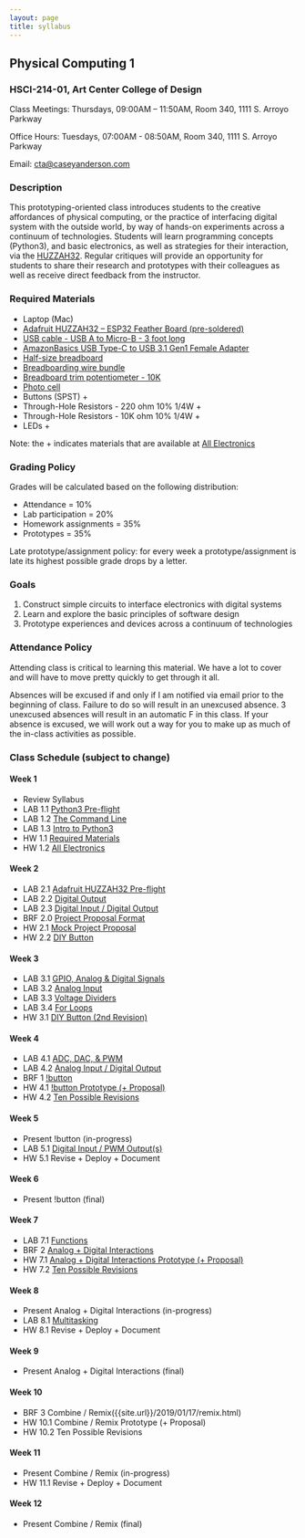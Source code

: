 ```yaml
---
layout: page
title: syllabus
---
```


## Physical Computing 1
### HSCI-214-01, Art Center College of Design
Class Meetings: Thursdays, 09:00AM – 11:50AM, Room 340, 1111 S. Arroyo Parkway

Office Hours: Tuesdays, 07:00AM - 08:50AM, Room 340, 1111 S. Arroyo Parkway

Email: cta@caseyanderson.com


### Description

This prototyping-oriented class introduces students to the creative affordances of physical computing, or the practice of interfacing digital system with the outside world, by way of hands-on experiments across a continuum of technologies. Students will learn programming concepts (Python3), and basic electronics, as well as strategies for their interaction, via the [HUZZAH32](https://www.adafruit.com/product/3405). Regular critiques will provide an opportunity for students to share their research and prototypes with their colleagues as well as receive direct feedback from the instructor.


### Required Materials

* Laptop (Mac)
* [Adafruit HUZZAH32 – ESP32 Feather Board (pre-soldered)](https://www.adafruit.com/product/3591)
* [USB cable - USB A to Micro-B - 3 foot long](https://www.adafruit.com/product/592)
* [AmazonBasics USB Type-C to USB 3.1 Gen1 Female Adapter](https://www.amazon.com/AmazonBasics-Type-C-Gen1-Female-Adapter/dp/B01GGKYYT0/ref=sr_1_3?ie=UTF8&qid=1547245406&sr=8-3&keywords=amazon+basics+usb+c+to+usb+3.1)
* [Half-size breadboard](https://www.adafruit.com/product/64)
* [Breadboarding wire bundle](https://www.adafruit.com/product/153)
* [Breadboard trim potentiometer - 10K](https://www.adafruit.com/product/356)
* [Photo cell](https://www.adafruit.com/product/161)
* Buttons (SPST) +
* Through-Hole Resistors - 220 ohm 10% 1/4W +
* Through-Hole Resistors - 10K ohm 10% 1/4W +
* LEDs +

Note: the + indicates materials that are available at [All Electronics](https://www.allelectronics.com/)


### Grading Policy

Grades will be calculated based on the following distribution:

* Attendance = 10%
* Lab participation = 20%
* Homework assignments = 35%
* Prototypes = 35%

Late prototype/assignment policy: for every week a prototype/assignment is late its highest possible grade drops by a letter.


### Goals

1. Construct simple circuits to interface electronics with digital systems
2. Learn and explore the basic principles of software design
3. Prototype experiences and devices across a continuum of technologies

### Attendance Policy

Attending class is critical to learning this material. We have a lot to cover and will have to move pretty quickly to get through it all.

Absences will be excused if and only if I am notified via email prior to the beginning of class. Failure to do so will result in an unexcused absence. 3 unexcused absences will result in an automatic F in this class. If your absence is excused, we will work out a way for you to make up as much of the in-class activities as possible.


### Class Schedule (subject to change)

#### Week 1

* Review Syllabus
* LAB 1.1 [Python3 Pre-flight]({{site.url}}/2019/01/10/py3-preflight.html)
* LAB 1.2 [The Command Line]({{site.url}}/2019/01/10/command-line.html)
* LAB 1.3 [Intro to Python3]({{site.url}}/2019/01/10/intro-py3.html)
* HW 1.1 [Required Materials]({{site.url}}/2019/01/10/required-materials.html)
* HW 1.2 [All Electronics]({{site.url}}/2019/01/10/all-electronics.html)


#### Week 2

* LAB 2.1 [Adafruit HUZZAH32 Pre-flight]({{site.url}}/2019/01/11/huzzah32-preflight.html)
* LAB 2.2 [Digital Output]({{site.url}}/2019/01/11/digital-output.html)
* LAB 2.3 [Digital Input / Digital Output]({{site.url}}/2019/01/11/digitalIO.html)
* BRF 2.0 [Project Proposal Format]({{site.url}}/2019/01/11/proposals.html)
* HW 2.1 [Mock Project Proposal]({{site.url}}/2019/01/11/mock-proposal.html)
* HW 2.2 [DIY Button]({{site.url}}/2019/01/11/DIY-buttons.html)


#### Week 3

* LAB 3.1 [GPIO, Analog & Digital Signals]({{site.url}}/2019/01/12/analog-digital-signals.html)
* LAB 3.2 [Analog Input]({{site.url}}/2019/01/12/analog-input.html)
* LAB 3.3 [Voltage Dividers]({{site.url}}/2019/01/12/voltage-dividers.html)
* LAB 3.4 [For Loops]({{site.url}}/2019/01/12/for-loop.html)
* HW 3.1 [DIY Button (2nd Revision)]({{site.url}}/2019/01/12/DIY-buttons-2.html)


#### Week 4

* LAB 4.1 [ADC, DAC, & PWM]({{site.url}}/2019/01/13/adc-dac-pwm.html)
* LAB 4.2 [Analog Input / Digital Output]({{site.url}}/2019/01/13/analog-input-digital-output.html)
* BRF 1 [!button]({{site.url}}/2019/01/13/nobutton.html)
* HW 4.1 [!button Prototype (+ Proposal)]({{site.url}}/2019/01/13/nobutton-prototype.html)
* HW 4.2 [Ten Possible Revisions]({{site.url}}/2019/01/13/ten-revisions.html)


#### Week 5

* Present !button (in-progress)
* LAB 5.1 [Digital Input / PWM Output(s)]({{site.url}}/2019/01/14/digital-input-pwm-output.html)
* HW 5.1 Revise + Deploy + Document


#### Week 6

* Present !button (final)


#### Week 7

* LAB 7.1 [Functions]({{site.url}}/2019/01/15/functions.html)
* BRF 2 [Analog + Digital Interactions]({{site.url}}/2019/01/15/analog+digital.html)
* HW 7.1 [Analog + Digital Interactions Prototype (+ Proposal)]({{site.url}}/2019/01/15/analog+digital-prototype.html)
* HW 7.2 [Ten Possible Revisions]({{site.url}}/2019/01/15/ten-revisions.html)


#### Week 8

* Present Analog + Digital Interactions (in-progress)
* LAB 8.1 [Multitasking]({{site.url}}/2019/01/16/threads.html)
* HW 8.1 Revise + Deploy + Document


#### Week 9

* Present Analog + Digital Interactions (final)


#### Week 10

* BRF 3 Combine / Remix({{site.url}}/2019/01/17/remix.html)
* HW 10.1 Combine / Remix Prototype (+ Proposal)
* HW 10.2 Ten Possible Revisions


#### Week 11

* Present Combine / Remix (in-progress)
* HW 11.1 Revise + Deploy + Document


#### Week 12

* Present Combine / Remix (final)
